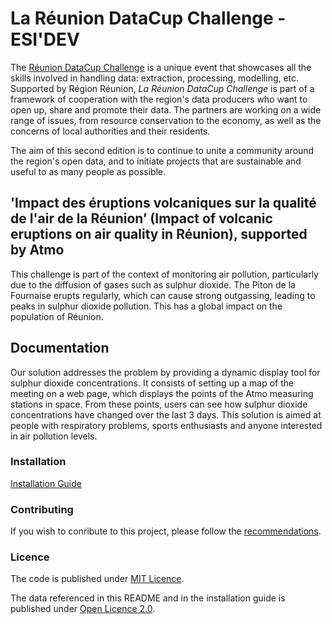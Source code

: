 # La Réunion DataCup Challenge - ESI'DEV

The [Réunion DataCup Challenge](https://data.regionreunion.com/p/page-reunion-datacup-challenge) is a unique event that showcases all the skills involved in handling data: extraction, processing, modelling, etc. Supported by Région Réunion, *La Réunion DataCup Challenge* is part of a framework of cooperation with the region's data producers who want to open up, share and promote their data. The partners are working on a wide range of issues, from resource conservation to the economy, as well as the concerns of local authorities and their residents.

The aim of this second edition is to continue to unite a community around the region's open data, and to initiate projects that are sustainable and useful to as many people as possible.

## 'Impact des éruptions volcaniques sur la qualité de l'air de la Réunion’ (Impact of volcanic eruptions on air quality in Réunion), supported by Atmo

This challenge is part of the context of monitoring air pollution, particularly due to the diffusion of gases such as sulphur dioxide. The Piton de la Fournaise erupts regularly, which can cause strong outgassing, leading to peaks in sulphur dioxide pollution. This has a global impact on the population of Réunion.

## **Documentation**

Our solution addresses the problem by providing a dynamic display tool for sulphur dioxide concentrations. It consists of setting up a map of the meeting on a web page, which displays the points of the Atmo measuring stations in space. From these points, users can see how sulphur dioxide concentrations have changed over the last 3 days. This solution is aimed at people with respiratory problems, sports enthusiasts and anyone interested in air pollution levels.

### **Installation**

[Installation Guide](/INSTALL.md)

### **Contributing**

If you wish to conribute to this project, please follow the [recommendations](/CONTRIBUTING.md).

### **Licence**

The code is published under [MIT Licence](/LICENSE).

The data referenced in this README and in the installation guide is published under <a href="https://www.etalab.gouv.fr/wp-content/uploads/2018/11/open-licence.pdf">Open Licence 2.0</a>.
